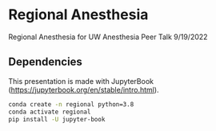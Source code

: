 # Regional Anesthesia

Regional Anesthesia for UW Anesthesia Peer Talk 9/19/2022

## Dependencies

This presentation is made with JupyterBook (<https://jupyterbook.org/en/stable/intro.html>).

```sh
conda create -n regional python=3.8
conda activate regional
pip install -U jupyter-book
```
